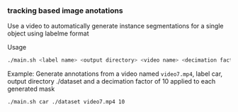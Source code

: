 
### tracking based image anotations

Use a video to automatically generate instance segmentations for a single object using labelme format

Usage
```bash
./main.sh <label name> <output directory> <video name> <decimation factor>
```

Example: Generate annotations from a video named `video7.mp4`, label car, output directory ./dataset and a decimation factor of 10
applied to each generated mask
```bash
./main.sh car ./dataset video7.mp4 10
```


